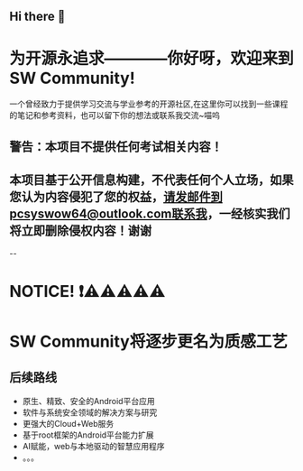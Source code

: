 ## Hi there 👋
# 为开源永追求————你好呀，欢迎来到SW Community!
一个曾经致力于提供学习交流与学业参考的开源社区,在这里你可以找到一些课程的笔记和参考资料，也可以留下你的想法或联系我交流~喵呜

## 警告：本项目不提供任何考试相关内容！
## 本项目基于公开信息构建，不代表任何个人立场，如果您认为内容侵犯了您的权益，请发邮件到pcsyswow64@outlook.com联系我，一经核实我们将立即删除侵权内容！谢谢

--
# NOTICE! ❗⚠️⚠️⚠️⚠️⚠️
# SW Community将逐步更名为质感工艺
## 后续路线
- 原生、精致、安全的Android平台应用
- 软件与系统安全领域的解决方案与研究
- 更强大的Cloud+Web服务
- 基于root框架的Android平台能力扩展
- AI赋能，web与本地驱动的智慧应用程序
- 。。。

<!--

**Here are some ideas to get you started:**

🙋‍♀️ A short introduction - what is your organization all about?
🌈 Contribution guidelines - how can the community get involved?
👩‍💻 Useful resources - where can the community find your docs? Is there anything else the community should know?
🍿 Fun facts - what does your team eat for breakfast?
🧙 Remember, you can do mighty things with the power of [Markdown](https://docs.github.com/github/writing-on-github/getting-started-with-writing-and-formatting-on-github/basic-writing-and-formatting-syntax)
-->
